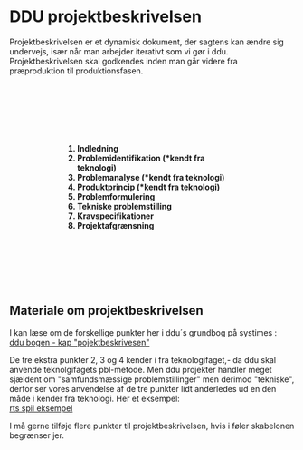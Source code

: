 <h1> DDU projektbeskrivelsen </h1>

Projektbeskrivelsen er et dynamisk dokument, der sagtens kan ændre sig undervejs, især når man arbejder iterativt som vi gør i ddu.
Projektbeskrivelsen skal godkendes inden man går videre fra præproduktion til produktionsfasen.

<ol style="font-weight: bold;padding:100px;margin:20px;background-image: url('doc.jpg'); background-repeat: no-repeat; background-size: 75% 100%;"> 
    <li>Indledning</li> 
    <li>Problemidentifikation (*kendt fra teknologi)</li> 
    <li>Problemanalyse (*kendt fra teknologi)</li> 
    <li>Produktprincip (*kendt fra teknologi)</li> 
    <li>Problemformulering</li> 
    <li>Tekniske problemstilling</li> 
    <li>Kravspecifikationer</li> 
    <li>Projektafgrænsning</li> 
</ol>

## Materiale om projektbeskrivelsen
I kan læse om de forskellige punkter her i ddu´s grundbog på systimes :      
[ddu bogen - kap "pojektbeskrivesen"](https://ddu.systime.dk/?id=224)

De tre ekstra punkter 2, 3 og 4 kender i fra teknologifaget,- da ddu skal anvende teknolgifagets pbl-metode.
Men ddu projekter handler meget sjældent om "samfundsmæssige problemstillinger" men derimod "tekniske", derfor ser vores anvendelse af de tre punkter lidt anderledes ud en den måde i kender fra teknologi. Her et eksempel:      
[rts spil eksempel](rts-spil-eksempel.md)

I må gerne tilføje flere punkter til projektbeskrivelsen, hvis i føler skabelonen begrænser jer.